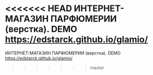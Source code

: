 <<<<<<< HEAD
ИНТЕРНЕТ-МАГАЗИН ПАРФЮМЕРИИ (верстка).
DEMO https://edstarck.github.io/glamio/
=======
ИНТЕРНЕТ-МАГАЗИН ПАРФЮМЕРИИ (верстка).
DEMO https://edstarck.github.io/glamio/
>>>>>>> master
